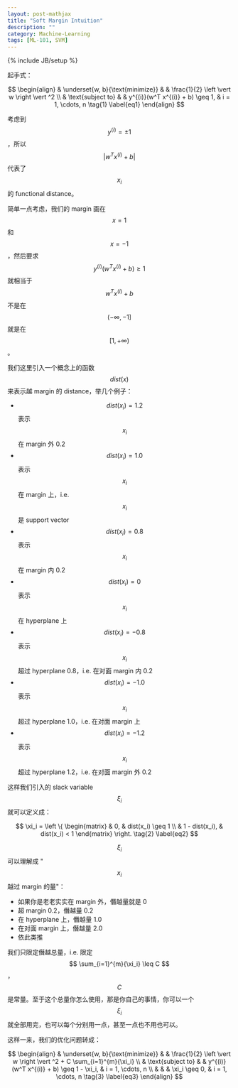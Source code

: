 ```yaml
---
layout: post-mathjax
title: "Soft Margin Intuition"
description: ""
category: Machine-Learning
tags: [ML-101, SVM]
---
```

{% include JB/setup %}

起手式：

$$
\begin{align}
	& \underset{w, b}{\text{minimize}}
	& & \frac{1}{2} \left  \vert  w \right  \vert ^2 \\
	& \text{subject to}
	& & y^{(i)}(w^T x^{(i)} + b) \geq 1, & i = 1, \cdots, n
	\tag{1}
	\label{eq1}
\end{align}
$$

考虑到 $$ y^{(i)} = \pm 1$$，所以 $$ \left  \vert  w^T x^{(i)} + b \right  \vert  $$ 代表了 $$ x_i $$ 的 functional distance。

简单一点考虑，我们的 margin 画在 $$ x = 1 $$ 和 $$ x = -1 $$，然后要求 $$ y^{(i)}(w^T x^{(i)} + b) \geq 1 $$ 就相当于 $$ w^T x^{(i)} + b $$ 不是在 $$ (-\infty,-1] $$ 就是在 $$ [1, +\infty) $$。

我们这里引入一个概念上的函数 $$ dist(x) $$ 来表示越 margin 的 distance，举几个例子：

* $$ dist(x_i) = 1.2 $$ 表示 $$ x_i $$ 在 margin 外 0.2
* $$ dist(x_i) = 1.0 $$ 表示 $$ x_i $$ 在 margin 上，i.e. $$ x_i $$ 是 support vector
* $$ dist(x_i) = 0.8 $$ 表示 $$ x_i $$ 在 margin 内 0.2
* $$ dist(x_i) = 0 $$ 表示 $$ x_i $$ 在 hyperplane 上
* $$ dist(x_i) = -0.8 $$ 表示 $$ x_i $$ 超过 hyperplane 0.8，i.e. 在对面 margin 内 0.2
* $$ dist(x_i) = -1.0 $$ 表示 $$ x_i $$ 超过 hyperplane 1.0，i.e. 在对面 margin 上
* $$ dist(x_i) = -1.2 $$ 表示 $$ x_i $$ 超过 hyperplane 1.2，i.e. 在对面 margin 外 0.2

这样我们引入的 slack variable $$ \xi_i $$ 就可以定义成：

$$
	\xi_i = \left \{ 
	\begin{matrix}
		& 0, & dist(x_i) \geq 1 \\
		& 1 - dist(x_i), & dist(x_i) < 1
	\end{matrix} 
	\right.
	\tag{2}
	\label{eq2}
$$

$$ \xi_i $$ 可以理解成 "$$ x_i $$ 越过 margin 的量"：

* 如果你是老老实实在 margin 外，僭越量就是 0
* 超 margin 0.2，僭越量 0.2
* 在 hyperplane 上，僭越量 1.0
* 在对面 margin 上，僭越量 2.0
* 依此类推

我们只限定僭越总量，i.e. 限定 $$ \sum_{i=1}^{m}{\xi_i} \leq C $$，$$ C $$ 是常量。至于这个总量你怎么使用，那是你自己的事情，你可以一个 $$ \xi_i $$ 就全部用完，也可以每个分别用一点，甚至一点也不用也可以。

这样一来，我们的优化问题转成：

$$
\begin{align}
	& \underset{w, b}{\text{minimize}}
	& & \frac{1}{2} \left  \vert  w \right  \vert ^2 + C \sum_{i=1}^{m}{\xi_i} \\
	& \text{subject to}
	& & y^{(i)}(w^T x^{(i)} + b) \geq 1 - \xi_i, & i = 1, \cdots, n \\
	& & & \xi_i \geq 0, & i = 1, \cdots, n
	\tag{3}
	\label{eq3}
\end{align}
$$